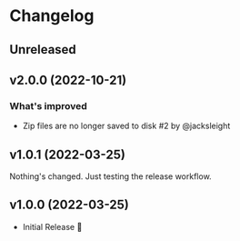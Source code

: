 # Changelog

## Unreleased

## v2.0.0 (2022-10-21)

### What's improved

- Zip files are no longer saved to disk #2 by @jacksleight

## v1.0.1 (2022-03-25)

Nothing's changed. Just testing the release workflow.

## v1.0.0 (2022-03-25)

- Initial Release 🚀
